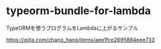 # typeorm-bundle-for-lambda

TypeORMを使うプログラムをLambdaに上がるサンプル

https://qiita.com/zhang_hang/items/aee1fce2695884eee733
